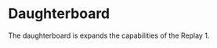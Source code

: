 # Daughterboard

The daughterboard is expands the capabilities of the Replay 1.

<!-- ![Replay1 Board Overview](/images/overview_replay1.jpg "Replay 1 Board") -->
